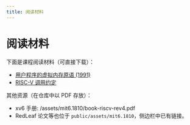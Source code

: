 ```yaml
---
title: 阅读材料
---
```


# 阅读材料

下面是课程阅读材料（可直接下载）：

- [用户程序的虚拟内存原语 (1991)](/assets/mit6.1810/appel-li.pdf)
- [RISC-V 调用约定](/assets/mit6.1810/riscv-calling.pdf)

其他资源（在仓库中以 PDF 存放）：

- xv6 手册: /assets/mit6.1810/book-riscv-rev4.pdf
- RedLeaf 论文等也位于 `public/assets/mit6.1810`，侧边栏中已有链接。
